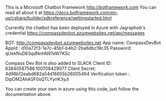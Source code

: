 This is a Microsoft Chatbot Framework
http://botframework.com
You can read all about it at https://docs.botframework.com/en-us/csharp/builder/sdkreference/gettingstarted.html

Currently the chatbot has been deployed in Azure with Jagraphob's credential
https://compassdevbot.azurewebsites.net/api/messages

BOT:  http://compassdevbot.azurewebsites.net
App name:  CompassDevBot
AppId : d10a72f3-1e7c-45b1-b4b2-2ba6dbc19c35
Password: qUekNuD63qdNnhN97eW7KSc

Compass Dev Bot is also added to SLACK
Client ID: 63840587586.100708429077
Client Secret: 4d98b12eabd682a54d16655b26005464
Verification token : DipDM2AhASF0sQTLYynK3yJi



You can create your own in azure using this code, just follow the documentation above.
